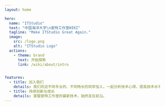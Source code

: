 ```yaml
---
layout: home

hero:
  name: "ITStudio"
  text: "中国海洋大学\n爱特工作室WIKI"
  tagline: "Make ITStudio Great Again."
  image:
    src: /logo.png
    alt: "ITStudio Logo"
  actions:
    - theme: brand
      text: 开始探索
      link: /wiki/about/intro


features:
  - title: 加入我们
    details: 我们欢迎不同专业的、不同特长的同学加入，一起分析技术心得，提高技术水平，体验团队合作， 结识志同道合的朋友。
  - title: 持续创新与成长
    details: 掌握爱特工作室的最新技术，始终走在前沿。
---
```


